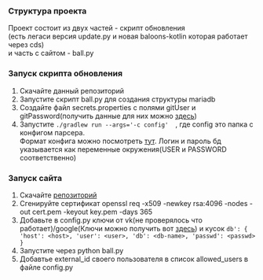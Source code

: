 ### Структура проекта 
Проект состоит из двух частей - скрипт обновления   
(есть легаси версия update.py и новая baloons-kotlin которая работает через cds)   
и часть с сайтом - ball.py 
### Запуск скрипта обновления
1. Скачайте данный репозиторий
2. Запустите скрипт ball.py для создания структуры mariadb  
3. Создайте файл secrets.properties с полями gitUser и gitPassword(получить данные для них можно [здесь](https://docs.github.com/en/packages/learn-github-packages/introduction-to-github-packages))
4. Запустите ```./gradlew run --args='-c config'  ```, где config это папка с конфигом парсера.  
Формат конфига можно посмотреть [тут](https://github.com/icpc/live-v3).
Логин и пароль бд указывается как переменные окружения(USER и PASSWORD соответственно)
### Запуск сайта
1. Скачайте [репозиторий](https://github.com/Nikkirche/balloons)
2. Сгенируйте сертификат openssl req -x509 -newkey rsa:4096 -nodes -out cert.pem -keyout key.pem -days 365
3. Добавьте в config.py ключи от vk(не проверялось что работает)/google(Ключи можно получить вот [здесь](https://console.cloud.google.com)) и кусок ```db': { 'host': <host>, 'user': <user>, 'db': <db-name>, 'passwd': <passwd> }```
4. Запустите через python ball.py
5. Добавтье external_id своего пользователя в список allowed_users в файле config.py